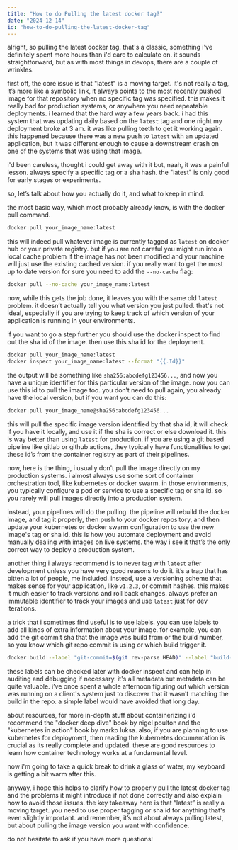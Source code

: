 ```yaml
---
title: "How to do Pulling the latest docker tag?"
date: "2024-12-14"
id: "how-to-do-pulling-the-latest-docker-tag"
---
```


alright, so pulling the latest docker tag. that's a classic, something i've definitely spent more hours than i'd care to calculate on. it sounds straightforward, but as with most things in devops, there are a couple of wrinkles.

first off, the core issue is that "latest" is a moving target. it's not really a tag, it’s more like a symbolic link, it always points to the most recently pushed image for that repository when no specific tag was specified. this makes it really bad for production systems, or anywhere you need repeatable deployments. i learned that the hard way a few years back. i had this system that was updating daily based on the `latest` tag and one night my deployment broke at 3 am. it was like pulling teeth to get it working again. this happened because there was a new push to `latest` with an updated application, but it was different enough to cause a downstream crash on one of the systems that was using that image.

i'd been careless, thought i could get away with it but, naah, it was a painful lesson. always specify a specific tag or a sha hash. the "latest" is only good for early stages or experiments.

so, let’s talk about how you actually do it, and what to keep in mind.

the most basic way, which most probably already know, is with the docker pull command.

```bash
docker pull your_image_name:latest
```

this will indeed pull whatever image is currently tagged as `latest` on docker hub or your private registry. but if you are not careful you might run into a local cache problem if the image has not been modified and your machine will just use the existing cached version. if you really want to get the most up to date version for sure you need to add the `--no-cache` flag:

```bash
docker pull --no-cache your_image_name:latest
```

now, while this gets the job done, it leaves you with the same old `latest` problem. it doesn’t actually tell you what version you just pulled. that's not ideal, especially if you are trying to keep track of which version of your application is running in your environments.

if you want to go a step further you should use the docker inspect to find out the sha id of the image. then use this sha id for the deployment.

```bash
docker pull your_image_name:latest
docker inspect your_image_name:latest --format "{{.Id}}"
```

the output will be something like `sha256:abcdefg123456...`, and now you have a unique identifier for this particular version of the image. now you can use this id to pull the image too. you don’t need to pull again, you already have the local version, but if you want you can do this:

```bash
docker pull your_image_name@sha256:abcdefg123456...
```

this will pull the specific image version identified by that sha id, it will check if you have it locally, and use it if the sha is correct or else download it. this is way better than using `latest` for production. if you are using a git based pipeline like gitlab or github actions, they typically have functionalities to get these id’s from the container registry as part of their pipelines.

now, here is the thing, i usually don't pull the image directly on my production systems. i almost always use some sort of container orchestration tool, like kubernetes or docker swarm. in those environments, you typically configure a pod or service to use a specific tag or sha id. so you rarely will pull images directly into a production system.

instead, your pipelines will do the pulling. the pipeline will rebuild the docker image, and tag it properly, then push to your docker repository, and then update your kubernetes or docker swarm configuration to use the new image's tag or sha id. this is how you automate deployment and avoid manually dealing with images on live systems. the way i see it that’s the only correct way to deploy a production system.

another thing i always recommend is to never tag with `latest` after development unless you have very good reasons to do it. it’s a trap that has bitten a lot of people, me included. instead, use a versioning scheme that makes sense for your application, like `v1.2.3`, or commit hashes. this makes it much easier to track versions and roll back changes. always prefer an immutable identifier to track your images and use `latest` just for dev iterations.

a trick that i sometimes find useful is to use labels. you can use labels to add all kinds of extra information about your image. for example, you can add the git commit sha that the image was build from or the build number, so you know which git repo commit is using or which build trigger it.

```bash
docker build --label "git-commit=$(git rev-parse HEAD)" --label "build-number=123" -t my-image:v1.0 .
```

these labels can be checked later with docker inspect and can help in auditing and debugging if necessary. it's all metadata but metadata can be quite valuable. i’ve once spent a whole afternoon figuring out which version was running on a client's system just to discover that it wasn’t matching the build in the repo. a simple label would have avoided that long day.

about resources, for more in-depth stuff about containerizing i'd recommend the "docker deep dive" book by nigel poulton and the "kubernetes in action" book by marko luksa. also, if you are planning to use kubernetes for deployment, then reading the kubernetes documentation is crucial as its really complete and updated. these are good resources to learn how container technology works at a fundamental level.

now i'm going to take a quick break to drink a glass of water, my keyboard is getting a bit warm after this.

anyway, i hope this helps to clarify how to properly pull the latest docker tag and the problems it might introduce if not done correctly and also explain how to avoid those issues. the key takeaway here is that “latest” is really a moving target. you need to use proper tagging or sha id for anything that's even slightly important. and remember, it’s not about always pulling latest, but about pulling the image version you want with confidence.

do not hesitate to ask if you have more questions!
